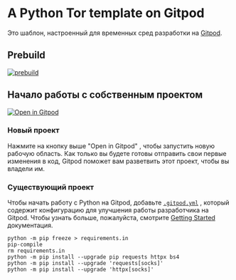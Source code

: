 # A Python Tor template on Gitpod

Это шаблон, настроенный для временных сред разработки на [Gitpod](https://www.gitpod.io/).

## Prebuild
[![prebuild](https://gitpod.io/button/open-in-gitpod.svg)](https://gitpod.io/#prebuild/https://github.com/easy-quest/template-pw)


## Начало работы с собственным проектом
[![Open in Gitpod](https://gitpod.io/button/open-in-gitpod.svg)](https://gitpod.io/#https://github.com/easy-quest/template-pw)



### Новый проект

Нажмите на кнопку выше  "Open in Gitpod"  , чтобы запустить новую рабочую область. Как только вы будете готовы отправить свои первые изменения в код, 
Gitpod поможет вам разветвить этот проект, чтобы вы владели им.

### Существующий проект

Чтобы начать работу с Python на Gitpod, добавьте [`.gitpod.yml`](./.gitpod.yml) 
, который содержит конфигурацию для улучшения работы разработчика на Gitpod. 
Чтобы узнать больше, пожалуйста, смотрите 
[Getting Started](https://www.gitpod.io/docs/getting-started) документация.

```shell
python -m pip freeze > requirements.in
pip-compile
rm requirements.in
python -m pip install --upgrade pip requests httpx bs4 
python -m pip install --upgrade 'requests[socks]'
python -m pip install --upgrade 'httpx[socks]'
```